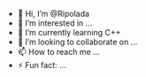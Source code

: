 - 👋 Hi, I’m @Ripolada
- 👀 I’m interested in ...
- 🌱 I’m currently learning C++
- 💞️ I’m looking to collaborate on ...
- 📫 How to reach me ...
- ⚡ Fun fact: ...

<!---
Ripolada/Ripolada is a ✨ special ✨ repository because its `README.md` (this file) appears on your GitHub profile.
You can click the Preview link to take a look at your changes.
--->
